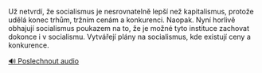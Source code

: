 
Už netvrdí, že socialismus je nesrovnatelně lepší než kapitalismus, protože udělá konec trhům, tržním cenám a konkurenci. Naopak. Nyní horlivě obhajují socialismus poukazem na to, že je možné tyto instituce zachovat dokonce i v socialismu. Vytvářejí plány na socialismus, kde existují ceny a konkurence.

[🔊 Poslechnout audio](/data/7-paragraphs/audio/chapter_141/para_005-U-netvrd-e-socialismus-je-nesrovnateln-lep.mp3)
